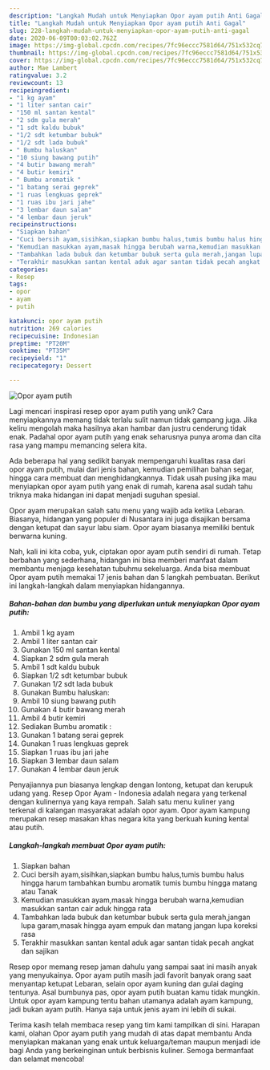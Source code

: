 ```yaml
---
description: "Langkah Mudah untuk Menyiapkan Opor ayam putih Anti Gagal"
title: "Langkah Mudah untuk Menyiapkan Opor ayam putih Anti Gagal"
slug: 228-langkah-mudah-untuk-menyiapkan-opor-ayam-putih-anti-gagal
date: 2020-06-09T00:03:02.762Z
image: https://img-global.cpcdn.com/recipes/7fc96eccc7581d64/751x532cq70/opor-ayam-putih-foto-resep-utama.jpg
thumbnail: https://img-global.cpcdn.com/recipes/7fc96eccc7581d64/751x532cq70/opor-ayam-putih-foto-resep-utama.jpg
cover: https://img-global.cpcdn.com/recipes/7fc96eccc7581d64/751x532cq70/opor-ayam-putih-foto-resep-utama.jpg
author: Mae Lambert
ratingvalue: 3.2
reviewcount: 13
recipeingredient:
- "1 kg ayam"
- "1 liter santan cair"
- "150 ml santan kental"
- "2 sdm gula merah"
- "1 sdt kaldu bubuk"
- "1/2 sdt ketumbar bubuk"
- "1/2 sdt lada bubuk"
- " Bumbu haluskan"
- "10 siung bawang putih"
- "4 butir bawang merah"
- "4 butir kemiri"
- " Bumbu aromatik "
- "1 batang serai geprek"
- "1 ruas lengkuas geprek"
- "1 ruas ibu jari jahe"
- "3 lembar daun salam"
- "4 lembar daun jeruk"
recipeinstructions:
- "Siapkan bahan"
- "Cuci bersih ayam,sisihkan,siapkan bumbu halus,tumis bumbu halus hingga harum tambahkan bumbu aromatik tumis bumbu hingga matang atau Tanak"
- "Kemudian masukkan ayam,masak hingga berubah warna,kemudian masukkan santan cair aduk hingga rata"
- "Tambahkan lada bubuk dan ketumbar bubuk serta gula merah,jangan lupa garam,masak hingga ayam empuk dan matang jangan lupa koreksi rasa"
- "Terakhir masukkan santan kental aduk agar santan tidak pecah angkat dan sajikan"
categories:
- Resep
tags:
- opor
- ayam
- putih

katakunci: opor ayam putih 
nutrition: 269 calories
recipecuisine: Indonesian
preptime: "PT20M"
cooktime: "PT35M"
recipeyield: "1"
recipecategory: Dessert

---
```



![Opor ayam putih](https://img-global.cpcdn.com/recipes/7fc96eccc7581d64/751x532cq70/opor-ayam-putih-foto-resep-utama.jpg)

Lagi mencari inspirasi resep opor ayam putih yang unik? Cara menyiapkannya memang tidak terlalu sulit namun tidak gampang juga. Jika keliru mengolah maka hasilnya akan hambar dan justru cenderung tidak enak. Padahal opor ayam putih yang enak seharusnya punya aroma dan cita rasa yang mampu memancing selera kita.

Ada beberapa hal yang sedikit banyak mempengaruhi kualitas rasa dari opor ayam putih, mulai dari jenis bahan, kemudian pemilihan bahan segar, hingga cara membuat dan menghidangkannya. Tidak usah pusing jika mau menyiapkan opor ayam putih yang enak di rumah, karena asal sudah tahu triknya maka hidangan ini dapat menjadi suguhan spesial.

Opor ayam merupakan salah satu menu yang wajib ada ketika Lebaran. Biasanya, hidangan yang populer di Nusantara ini juga disajikan bersama dengan ketupat dan sayur labu siam. Opor ayam biasanya memiliki bentuk berwarna kuning.


Nah, kali ini kita coba, yuk, ciptakan opor ayam putih sendiri di rumah. Tetap berbahan yang sederhana, hidangan ini bisa memberi manfaat dalam membantu menjaga kesehatan tubuhmu sekeluarga. Anda bisa membuat Opor ayam putih memakai 17 jenis bahan dan 5 langkah pembuatan. Berikut ini langkah-langkah dalam menyiapkan hidangannya.

<!--inarticleads1-->

##### Bahan-bahan dan bumbu yang diperlukan untuk menyiapkan Opor ayam putih:

1. Ambil 1 kg ayam
1. Ambil 1 liter santan cair
1. Gunakan 150 ml santan kental
1. Siapkan 2 sdm gula merah
1. Ambil 1 sdt kaldu bubuk
1. Siapkan 1/2 sdt ketumbar bubuk
1. Gunakan 1/2 sdt lada bubuk
1. Gunakan  Bumbu haluskan:
1. Ambil 10 siung bawang putih
1. Gunakan 4 butir bawang merah
1. Ambil 4 butir kemiri
1. Sediakan  Bumbu aromatik :
1. Gunakan 1 batang serai geprek
1. Gunakan 1 ruas lengkuas geprek
1. Siapkan 1 ruas ibu jari jahe
1. Siapkan 3 lembar daun salam
1. Gunakan 4 lembar daun jeruk


Penyajiannya pun biasanya lengkap dengan lontong, ketupat dan kerupuk udang yang. Resep Opor Ayam - Indonesia adalah negara yang terkenal dengan kulinernya yang kaya rempah. Salah satu menu kuliner yang terkenal di kalangan masyarakat adalah opor ayam. Opor ayam kampung merupakan resep masakan khas negara kita yang berkuah kuning kental atau putih. 

<!--inarticleads2-->

##### Langkah-langkah membuat Opor ayam putih:

1. Siapkan bahan
1. Cuci bersih ayam,sisihkan,siapkan bumbu halus,tumis bumbu halus hingga harum tambahkan bumbu aromatik tumis bumbu hingga matang atau Tanak
1. Kemudian masukkan ayam,masak hingga berubah warna,kemudian masukkan santan cair aduk hingga rata
1. Tambahkan lada bubuk dan ketumbar bubuk serta gula merah,jangan lupa garam,masak hingga ayam empuk dan matang jangan lupa koreksi rasa
1. Terakhir masukkan santan kental aduk agar santan tidak pecah angkat dan sajikan


Resep opor memang resep jaman dahulu yang sampai saat ini masih anyak yang menyukainya. Opor ayam putih masih jadi favorit banyak orang saat menyantap ketupat Lebaran, selain opor ayam kuning dan gulai daging tentunya. Asal bumbunya pas, opor ayam putih buatan kamu tidak mungkin. Untuk opor ayam kampung tentu bahan utamanya adalah ayam kampung, jadi bukan ayam putih. Hanya saja untuk jenis ayam ini lebih di sukai. 

Terima kasih telah membaca resep yang tim kami tampilkan di sini. Harapan kami, olahan Opor ayam putih yang mudah di atas dapat membantu Anda menyiapkan makanan yang enak untuk keluarga/teman maupun menjadi ide bagi Anda yang berkeinginan untuk berbisnis kuliner. Semoga bermanfaat dan selamat mencoba!
